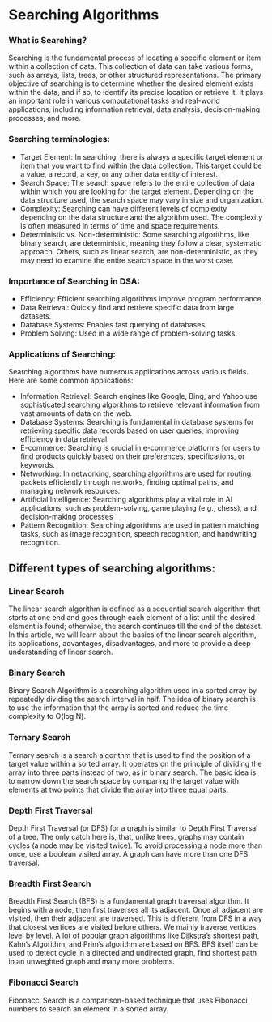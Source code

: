<h1>Searching Algorithms</h1>
<h3>What is Searching?</h3>
Searching is the fundamental process of locating a specific element or item within a collection of data. This collection of data can take various forms, such as arrays, lists, trees, or other structured representations. The primary objective of searching is to determine whether the desired element exists within the data, and if so, to identify its precise location or retrieve it. It plays an important role in various computational tasks and real-world applications, including information retrieval, data analysis, decision-making processes, and more.

<h3>Searching terminologies:</h3><ul>
<li>Target Element: In searching, there is always a specific target element or item that you want to find within the data collection. This target could be a value, a record, a key, or any other data entity of interest.</li>
<li>Search Space: The search space refers to the entire collection of data within which you are looking for the target element. Depending on the data structure used, the search space may vary in size and organization.</li>
<li>Complexity: Searching can have different levels of complexity depending on the data structure and the algorithm used. The complexity is often measured in terms of time and space requirements.</li>
<li>Deterministic vs. Non-deterministic: Some searching algorithms, like binary search, are deterministic, meaning they follow a clear, systematic approach. Others, such as linear search, are non-deterministic, as they may need to examine the entire search space in the worst case.</li></ul>
<h3>Importance of Searching in DSA:</h3><ul>
<li>Efficiency: Efficient searching algorithms improve program performance.</li>
<li>Data Retrieval: Quickly find and retrieve specific data from large datasets.</li>
<li>Database Systems: Enables fast querying of databases.</li>
<li>Problem Solving: Used in a wide range of problem-solving tasks.</li></ul>
<h3>Applications of Searching:</h3>
Searching algorithms have numerous applications across various fields. Here are some common applications:<ul>
<li>Information Retrieval: Search engines like Google, Bing, and Yahoo use sophisticated searching algorithms to retrieve relevant information from vast amounts of data on the web.</li>
<li>Database Systems: Searching is fundamental in database systems for retrieving specific data records based on user queries, improving efficiency in data retrieval.</li>
<li>E-commerce: Searching is crucial in e-commerce platforms for users to find products quickly based on their preferences, specifications, or keywords.</li>
<li>Networking: In networking, searching algorithms are used for routing packets efficiently through networks, finding optimal paths, and managing network resources.</li>
<li>Artificial Intelligence: Searching algorithms play a vital role in AI applications, such as problem-solving, game playing (e.g., chess), and decision-making processes</li>
<li>Pattern Recognition: Searching algorithms are used in pattern matching tasks, such as image recognition, speech recognition, and handwriting recognition.</li></ul>
<h2>Different types of searching algorithms:</h2>
<h3>Linear Search</h3><p>The linear search algorithm is defined as a sequential search algorithm that starts at one end and goes through each element of a list until the desired element is found; otherwise, the search continues till the end of the dataset. In this article, we will learn about the basics of the linear search algorithm, its applications, advantages, disadvantages, and more to provide a deep understanding of linear search.</p>
<h3>Binary Search</h3><p>Binary Search Algorithm is a searching algorithm used in a sorted array by repeatedly dividing the search interval in half. The idea of binary search is to use the information that the array is sorted and reduce the time complexity to O(log N).</p>
<h3>Ternary Search</h3><p>Ternary search is a search algorithm that is used to find the position of a target value within a sorted array. It operates on the principle of dividing the array into three parts instead of two, as in binary search. The basic idea is to narrow down the search space by comparing the target value with elements at two points that divide the array into three equal parts.</p>
<h3>Depth First Traversal</h3><p>Depth First Traversal (or DFS) for a graph is similar to Depth First Traversal of a tree. The only catch here is, that, unlike trees, graphs may contain cycles (a node may be visited twice). To avoid processing a node more than once, use a boolean visited array. A graph can have more than one DFS traversal.</p>
<h3>Breadth First Search</h3><p>Breadth First Search (BFS) is a fundamental graph traversal algorithm. It begins with a node, then first traverses all its adjacent. Once all adjacent are visited, then their adjacent are traversed. This is different from DFS in a way that closest vertices are visited before others. We mainly traverse vertices level by level. A lot of popular graph algorithms like Dijkstra’s shortest path, Kahn’s Algorithm, and Prim’s algorithm are based on BFS. BFS itself can be used to detect cycle in a directed and undirected graph, find shortest path in an unweghted graph and many more problems.</p>
<h3>Fibonacci Search</h3><p>Fibonacci Search is a comparison-based technique that uses Fibonacci numbers to search an element in a sorted array.</p>